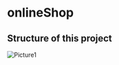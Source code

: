 # onlineShop

## Structure of this project

![Picture1](https://github.com/lllbigbosslll/onlineShop/assets/26227690/109d0026-9890-488e-a033-42a88696bcae)
